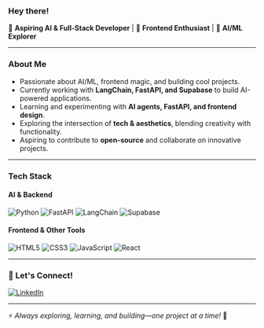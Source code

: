 ### Hey there! 

🚀 **Aspiring AI & Full-Stack Developer** | 🎨 **Frontend Enthusiast** | 🤖 **AI/ML Explorer**

---

###  About Me
-  Passionate about AI/ML, frontend magic, and building cool projects.
-  Currently working with **LangChain, FastAPI, and Supabase** to build AI-powered applications.
-  Learning and experimenting with **AI agents, FastAPI, and frontend design**.
-  Exploring the intersection of **tech & aesthetics**, blending creativity with functionality.
-  Aspiring to contribute to **open-source** and collaborate on innovative projects.

---

###  Tech Stack
#### **AI & Backend**
![Python](https://img.shields.io/badge/Python-3776AB?style=for-the-badge&logo=python&logoColor=white)
![FastAPI](https://img.shields.io/badge/FastAPI-009688?style=for-the-badge&logo=fastapi&logoColor=white)
![LangChain](https://img.shields.io/badge/LangChain-%23121212.svg?style=for-the-badge&logo=chain&logoColor=white)
![Supabase](https://img.shields.io/badge/Supabase-3ECF8E?style=for-the-badge&logo=supabase&logoColor=white)

#### **Frontend & Other Tools**
![HTML5](https://img.shields.io/badge/HTML5-E34F26?style=for-the-badge&logo=html5&logoColor=white)
![CSS3](https://img.shields.io/badge/CSS3-1572B6?style=for-the-badge&logo=css3&logoColor=white)
![JavaScript](https://img.shields.io/badge/JavaScript-F7DF1E?style=for-the-badge&logo=javascript&logoColor=black)
![React](https://img.shields.io/badge/React-61DAFB?style=for-the-badge&logo=react&logoColor=black)


---

### 🌱 Let's Connect!
[![LinkedIn](https://img.shields.io/badge/LinkedIn-0A66C2?style=for-the-badge&logo=linkedin&logoColor=white)](https://linkedin.com/in/your-profile)

---

⚡ *Always exploring, learning, and building—one project at a time!* 🚀

<!---
palakShaw2024/palakShaw2024 is a ✨ special ✨ repository because its `README.md` (this file) appears on your GitHub profile.
You can click the Preview link to take a look at your changes.
--->

